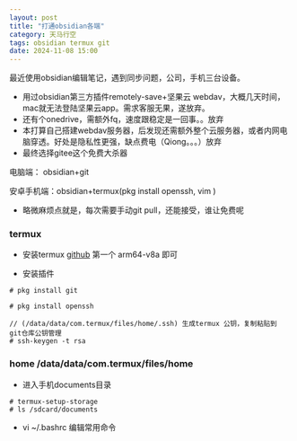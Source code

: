 ```yaml
---
layout: post
title: "打通obsidian各端"
category: 天马行空
tags: obsidian termux git
date: 2024-11-08 15:00
---
```


最近使用obsidian编辑笔记，遇到同步问题，公司，手机三台设备。

- 用过obsidian第三方插件remotely-save+坚果云 webdav，大概几天时间，mac就无法登陆坚果云app。需求客服无果，遂放弃。
- 还有个onedrive，需额外fq，速度跟稳定是一回事。。放弃
- 本打算自己搭建webdav服务器，后发现还需额外整个云服务器，或者内网电脑穿透。好处是隐私性更强，缺点费电（Qiong。。。）放弃
- 最终选择gitee这个免费大杀器


电脑端： obsidian+git

安卓手机端：obsidian+termux(pkg install openssh, vim )

- 略微麻烦点就是，每次需要手动git pull，还能接受，谁让免费呢


### termux

- 安装termux
 [github](https://github.com/termux/termux-app/releases/) 第一个 arm64-v8a 即可

- 安装插件

```
# pkg install git

# pkg install openssh 

// (/data/data/com.termux/files/home/.ssh) 生成termux 公钥，复制粘贴到 git仓库公钥管理
# ssh-keygen -t rsa 

```
### home /data/data/com.termux/files/home

- 进入手机documents目录

```
# termux-setup-storage
# ls /sdcard/documents
```

- vi ~/.bashrc 编辑常用命令